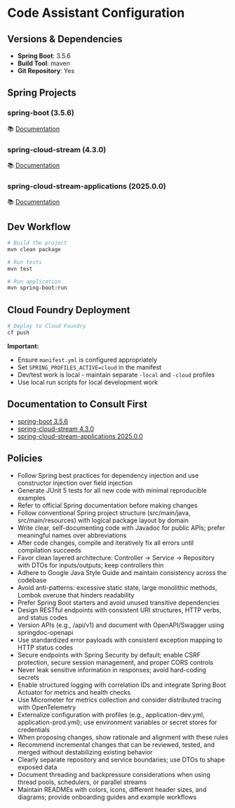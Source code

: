 # Code Assistant Configuration

## Versions & Dependencies

- **Spring Boot**: 3.5.6
- **Build Tool**: maven
- **Git Repository**: Yes

## Spring Projects

### spring-boot (3.5.6)
📚 [Documentation](https://docs.spring.io/spring-boot/reference/3.5.6/)

### spring-cloud-stream (4.3.0)
📚 [Documentation](https://docs.spring.io/spring-cloud-stream/reference/4.3.0/)

### spring-cloud-stream-applications (2025.0.0)
📚 [Documentation](https://docs.spring.io/spring-cloud-stream-applications/reference/2025.0.0/)

## Dev Workflow

```bash
# Build the project
mvn clean package

# Run tests
mvn test

# Run application
mvn spring-boot:run
```

## Cloud Foundry Deployment

```bash
# Deploy to Cloud Foundry
cf push
```

**Important:**
- Ensure `manifest.yml` is configured appropriately
- Set `SPRING_PROFILES_ACTIVE=cloud` in the manifest
- Dev/test work is local - maintain separate `-local` and `-cloud` profiles
- Use local run scripts for local development work


## Documentation to Consult First

- [spring-boot 3.5.6](https://docs.spring.io/spring-boot/reference/3.5.6/)
- [spring-cloud-stream 4.3.0](https://docs.spring.io/spring-cloud-stream/reference/4.3.0/)
- [spring-cloud-stream-applications 2025.0.0](https://docs.spring.io/spring-cloud-stream-applications/reference/2025.0.0/)

## Policies

- Follow Spring best practices for dependency injection and use constructor injection over field injection
- Generate JUnit 5 tests for all new code with minimal reproducible examples
- Refer to official Spring documentation before making changes
- Follow conventional Spring project structure (src/main/java, src/main/resources) with logical package layout by domain
- Write clear, self-documenting code with Javadoc for public APIs; prefer meaningful names over abbreviations
- After code changes, compile and iteratively fix all errors until compilation succeeds
- Favor clean layered architecture: Controller -> Service -> Repository with DTOs for inputs/outputs; keep controllers thin
- Adhere to Google Java Style Guide and maintain consistency across the codebase
- Avoid anti-patterns: excessive static state, large monolithic methods, Lombok overuse that hinders readability
- Prefer Spring Boot starters and avoid unused transitive dependencies
- Design RESTful endpoints with consistent URI structures, HTTP verbs, and status codes
- Version APIs (e.g., /api/v1) and document with OpenAPI/Swagger using springdoc-openapi
- Use standardized error payloads with consistent exception mapping to HTTP status codes
- Secure endpoints with Spring Security by default; enable CSRF protection, secure session management, and proper CORS controls
- Never leak sensitive information in responses; avoid hard-coding secrets
- Enable structured logging with correlation IDs and integrate Spring Boot Actuator for metrics and health checks
- Use Micrometer for metrics collection and consider distributed tracing with OpenTelemetry
- Externalize configuration with profiles (e.g., application-dev.yml, application-prod.yml); use environment variables or secret stores for credentials
- When proposing changes, show rationale and alignment with these rules
- Recommend incremental changes that can be reviewed, tested, and merged without destabilizing existing behavior
- Clearly separate repository and service boundaries; use DTOs to shape exposed data
- Document threading and backpressure considerations when using thread pools, schedulers, or parallel streams
- Maintain READMEs with colors, icons, different header sizes, and diagrams; provide onboarding guides and example workflows
